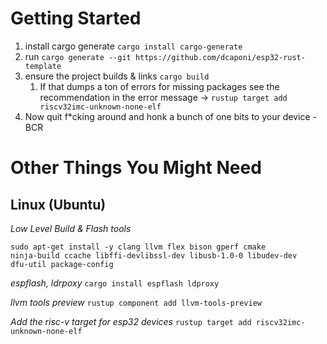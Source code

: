 # Getting Started

1. install cargo generate `cargo install cargo-generate`
2. run `cargo generate --git https://github.com/dcaponi/esp32-rust-template`
3. ensure the project builds & links `cargo build`
   1. If that dumps a ton of errors for missing packages see the recommendation in the error message -> `rustup target add riscv32imc-unknown-none-elf`
4. Now quit f*cking around and honk a bunch of one bits to your device -BCR

# Other Things You Might Need
## Linux (Ubuntu)

*Low Level Build & Flash tools* 
```
sudo apt-get install -y clang llvm flex bison gperf cmake
ninja-build ccache libffi-devlibssl-dev libusb-1.0-0 libudev-dev
dfu-util package-config
 ```

*espflash, ldrpoxy* `cargo install espflash ldproxy`

*llvm tools preview* `rustup component add llvm-tools-preview`

*Add the risc-v target for esp32 devices* `rustup target add riscv32imc-unknown-none-elf`

